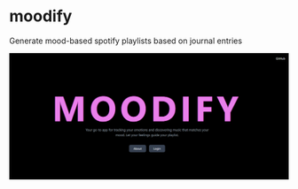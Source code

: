 # moodify
Generate mood-based spotify playlists based on journal entries 

![alt text](home-page.png)